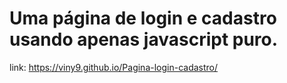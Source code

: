 # Uma página de login e cadastro usando apenas javascript puro.

link: https://viny9.github.io/Pagina-login-cadastro/

